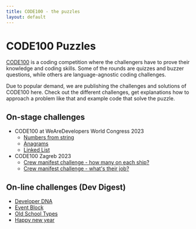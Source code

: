 ```yaml
---
title: CODE100 - the puzzles
layout: default
---
```


# CODE100 Puzzles

[CODE100](https://code100.dev) is a coding competition where the challengers have to prove their knowledge and coding skills. Some of the rounds are quizzes and buzzer questions, while others are language-agnostic coding challenges.

Due to popular demand, we are publishing the challenges and solutions of CODE100 here. Check out the different challenges, get explanations how to approach a problem like that and example code that solve the puzzle.

## On-stage challenges

* CODE100 at WeAreDevelopers World Congress 2023
  * [Numbers from string](/2023-puzzles/challenge-1/)
  * [Anagrams](/2023-puzzles/challenge-2/)
  * [Linked List](/2023-puzzles/challenge-3/)
* CODE100 Zagreb 2023
  * [Crew manifest challenge - how many on each ship?](/2023-puzzles/zagreb-challenge-1)
  * [Crew manifest challenge - what's their job?](/2023-puzzles/zagreb-challenge-2)

## On-line challenges (Dev Digest)

* [Developer DNA](/puzzles/developer-dna/)
* [Event Block](/puzzles/eventblock/)
* [Old School Types](/puzzles/oldschooltypes/)
* [Happy new year](/puzzles/happy-new-year/)